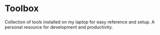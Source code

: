 # Toolbox
Collection of tools installed on my laptop for easy reference and setup. A personal resource for development and productivity.
